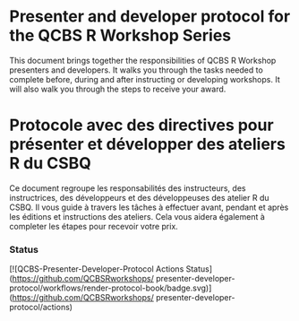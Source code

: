 # Presenter and developer protocol for the QCBS R Workshop Series

This document brings together the responsibilities of QCBS R Workshop presenters and developers. It walks you through the tasks needed to complete before, during and after instructing or developing workshops. It will also walk you through the steps to receive your award.  

# Protocole avec des directives pour présenter et développer des ateliers R du CSBQ

Ce document regroupe les responsabilités des instructeurs, des instructrices, des développeurs et des développeuses des atelier R du CSBQ. Il vous guide à travers les tâches à effectuer avant, pendant et après les éditions et instructions des ateliers. Cela vous aidera également à completer les étapes pour recevoir votre prix.

### Status

[![QCBS-Presenter-Developer-Protocol Actions Status](https://github.com/QCBSRworkshops/
presenter-developer-protocol/workflows/render-protocol-book/badge.svg)](https://github.com/QCBSRworkshops/
presenter-developer-protocol/actions)
